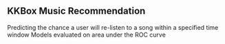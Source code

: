 ## KKBox Music Recommendation

Predicting the chance a user will re-listen to a song within a specified time window
Models evaluated on area under the ROC curve